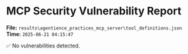 # MCP Security Vulnerability Report
**File:** `results\agentience_practices_mcp_server\tool_definitions.json`
**Time:** `2025-06-21 04:15:47`

✅ No vulnerabilities detected.